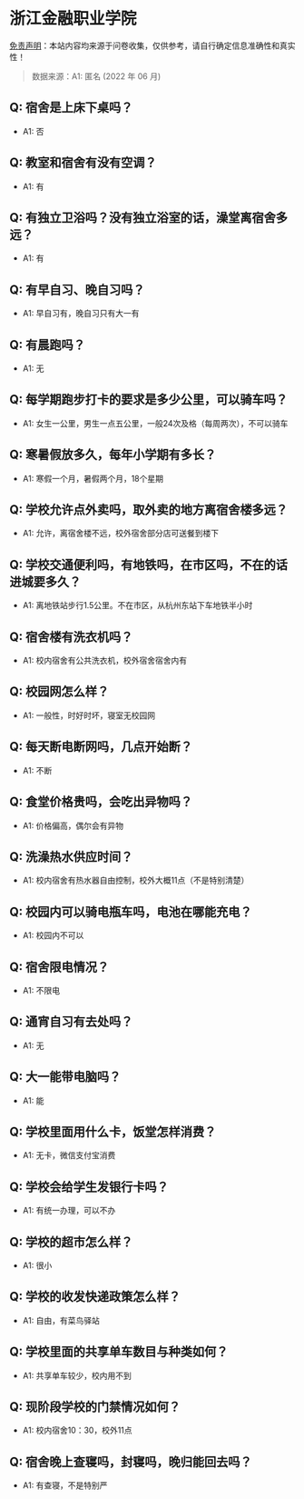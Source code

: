 # 浙江金融职业学院

[免责声明](https://colleges.chat/#_3)：本站内容均来源于问卷收集，仅供参考，请自行确定信息准确性和真实性！

> 数据来源：A1: 匿名 (2022 年 06 月)

## Q: 宿舍是上床下桌吗？

- A1: 否

## Q: 教室和宿舍有没有空调？

- A1: 有

## Q: 有独立卫浴吗？没有独立浴室的话，澡堂离宿舍多远？

- A1: 有

## Q: 有早自习、晚自习吗？

- A1: 早自习有，晚自习只有大一有

## Q: 有晨跑吗？

- A1: 无

## Q: 每学期跑步打卡的要求是多少公里，可以骑车吗？

- A1: 女生一公里，男生一点五公里，一般24次及格（每周两次），不可以骑车

## Q: 寒暑假放多久，每年小学期有多长？

- A1: 寒假一个月，暑假两个月，18个星期

## Q: 学校允许点外卖吗，取外卖的地方离宿舍楼多远？

- A1: 允许，离宿舍楼不远，校外宿舍部分店可送餐到楼下

## Q: 学校交通便利吗，有地铁吗，在市区吗，不在的话进城要多久？

- A1: 离地铁站步行1.5公里。不在市区，从杭州东站下车地铁半小时

## Q: 宿舍楼有洗衣机吗？

- A1: 校内宿舍有公共洗衣机，校外宿舍宿舍内有

## Q: 校园网怎么样？

- A1: 一般性，时好时坏，寝室无校园网

## Q: 每天断电断网吗，几点开始断？

- A1: 不断

## Q: 食堂价格贵吗，会吃出异物吗？

- A1: 价格偏高，偶尔会有异物

## Q: 洗澡热水供应时间？

- A1: 校内宿舍有热水器自由控制，校外大概11点（不是特别清楚）

## Q: 校园内可以骑电瓶车吗，电池在哪能充电？

- A1: 校园内不可以

## Q: 宿舍限电情况？

- A1: 不限电

## Q: 通宵自习有去处吗？

- A1: 无

## Q: 大一能带电脑吗？

- A1: 能

## Q: 学校里面用什么卡，饭堂怎样消费？

- A1: 无卡，微信支付宝消费

## Q: 学校会给学生发银行卡吗？

- A1: 有统一办理，可以不办

## Q: 学校的超市怎么样？

- A1: 很小

## Q: 学校的收发快递政策怎么样？

- A1: 自由，有菜鸟驿站

## Q: 学校里面的共享单车数目与种类如何？

- A1: 共享单车较少，校内用不到

## Q: 现阶段学校的门禁情况如何？

- A1: 校内宿舍10：30，校外11点

## Q: 宿舍晚上查寝吗，封寝吗，晚归能回去吗？

- A1: 有查寝，不是特别严

